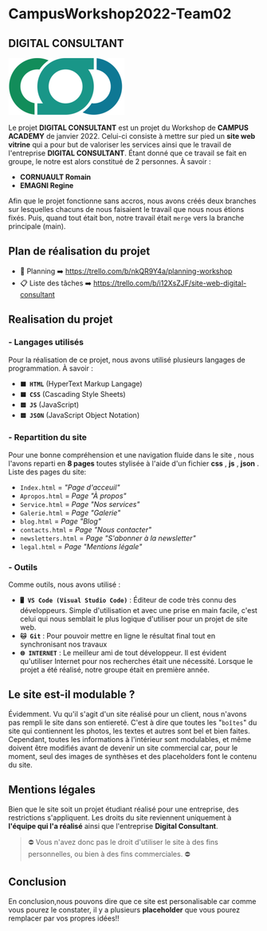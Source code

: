 # CampusWorkshop2022-Team02

## DIGITAL CONSULTANT
![Le logo de DIGITAL CONSULTANT](./Pictures/logo/logoMD.png "Logo de Digital Consultant")

Le projet **DIGITAL CONSULTANT** est un projet du Workshop de **CAMPUS ACADEMY** de janvier 2022.
Celui-ci consiste à mettre sur pied un **site web vitrine** qui a pour but de valoriser les services ainsi que le travail de l'entreprise **DIGITAL CONSULTANT**.
Étant donné que ce travail se fait en groupe, le notre est alors constitué de 2 personnes.
À savoir :

- **CORNUAULT Romain**
- **EMAGNI Regine**

Afin que le projet fonctionne sans accros, nous avons créés deux branches sur lesquelles chacuns de nous faisaient le travail que nous nous étions fixés. Puis, quand tout était bon, notre travail était `merge` vers la branche principale (main).

## Plan de réalisation du projet

- 📅 Planning ➡️ https://trello.com/b/nkQR9Y4a/planning-workshop
- 📋 Liste des tâches ➡️ https://trello.com/b/i12XsZJF/site-web-digital-consultant

## Realisation du projet

### - **Langages utilisés**

Pour la réalisation de ce projet, nous avons utilisé plusieurs langages de programmation. À savoir :

- **`🟧 HTML`** (HyperText Markup Langage)
- **`🟦 CSS`** (Cascading Style Sheets)
- **`🟨 JS`** (JavaScript)
- **`🟨 JSON`** (JavaScript Object Notation)

### - **Repartition du site**

Pour une bonne compréhension et une navigation fluide dans le site , nous l'avons reparti en **8 pages** toutes stylisée à l'aide d'un fichier **css** , **js** , **json** .  
Liste des pages du site:

- `Index.html` = _"Page d'acceuil"_
- `Apropos.html` = _Page "À propos"_
- `Service.html` = _Page "Nos services"_
- `Galerie.html` = _Page "Galerie"_
- `blog.html` = _Page "Blog"_
- `contacts.html` = _Page "Nous contacter"_
- `newsletters.html` = _Page "S'abonner à la newsletter"_
- `legal.html` = _Page "Mentions légale"_

### - **Outils**

Comme outils, nous avons utilisé :

- **`🖥️ VS Code (Visual Studio Code)`** : Éditeur de code très connu des développeurs. Simple d'utilisation et avec une prise en main facile, c'est celui qui nous semblait le plus logique d'utiliser pour un projet de site web.
- **`🐱 Git`** : Pour pouvoir mettre en ligne le résultat final tout en synchronisant nos travaux
- **`🌐 INTERNET`** : Le meilleur ami de tout développeur. Il est évident qu'utiliser Internet pour nos recherches était une nécessité. Lorsque le projet a été réalisé, notre groupe était en première année.

## Le site est-il modulable ?

Évidemment. Vu qu'il s'agit d'un site réalisé pour un client, nous n'avons pas rempli le site dans son entiereté. C'est à dire que toutes les "`boîtes`" du site qui contiennent les photos, les textes et autres sont bel et bien faites. Cependant, toutes les informations à l'intérieur sont modulables, et même doivent être modifiés avant de devenir un site commercial car, pour le moment, seul des images de synthèses et des placeholders font le contenu du site.

## Mentions légales

Bien que le site soit un projet étudiant réalisé pour une entreprise, des restrictions s'appliquent.
Les droits du site reviennent uniquement à **l'équipe qui l'a réalisé** ainsi que l'entreprise **Digital Consultant**.
>⛔ Vous n'avez donc pas le droit d'utiliser le site à des fins personnelles, ou bien à des fins commerciales. ⛔

## Conclusion

En conclusion,nous pouvons dire que ce site est personalisable car comme vous pourez le constater, il y a plusieurs **placeholder** que vous pourez remplacer par vos propres idées!!
